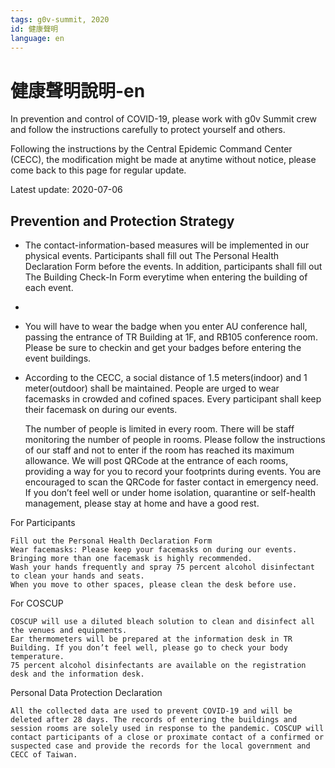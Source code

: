 ```yaml
---
tags: g0v-summit, 2020
id: 健康聲明
language: en
---
```

# 健康聲明說明-en

In prevention and control of COVID-19, please work with g0v Summit crew and follow the instructions carefully to protect yourself and others.


Following the instructions by the Central Epidemic Command Center (CECC), the modification might be made at anytime without notice, please come back to this page for regular update.

Latest update: 2020-07-06

## Prevention and Protection Strategy

- The contact-information-based measures will be implemented in our physical events. Participants shall fill out The Personal Health Declaration Form before the events. In addition, participants shall fill out The Building Check-In Form everytime when entering the building of each event.
- 
-   You will have to wear the badge when you enter AU conference hall, passing the entrance of TR Building at 1F, and RB105 conference room. Please be sure to checkin and get your badges before entering the event buildings.
- According to the CECC, a social distance of 1.5 meters(indoor) and 1 meter(outdoor) shall be maintained. People are urged to wear facemasks in crowded and cofined spaces. Every participant shall keep their facemask on during our events.

    The number of people is limited in every room. There will be staff monitoring the number of people in rooms. Please follow the instructions of our staff and not to enter if the room has reached its maximum allowance. We will post QRCode at the entrance of each rooms, providing a way for you to record your footprints during events. You are encouraged to scan the QRCode for faster contact in emergency need.
    If you don’t feel well or under home isolation, quarantine or self-health management, please stay at home and have a good rest.

For Participants

    Fill out the Personal Health Declaration Form
    Wear facemasks: Please keep your facemasks on during our events. Bringing more than one facemask is highly recommended.
    Wash your hands frequently and spray 75 percent alcohol disinfectant to clean your hands and seats.
    When you move to other spaces, please clean the desk before use.

For COSCUP

    COSCUP will use a diluted bleach solution to clean and disinfect all the venues and equipments.
    Ear thermometers will be prepared at the information desk in TR Building. If you don’t feel well, please go to check your body temperature.
    75 percent alcohol disinfectants are available on the registration desk and the information desk.

Personal Data Protection Declaration

    All the collected data are used to prevent COVID-19 and will be deleted after 28 days. The records of entering the buildings and session rooms are solely used in response to the pandemic. COSCUP will contact participants of a close or proximate contact of a confirmed or suspected case and provide the records for the local government and CECC of Taiwan.